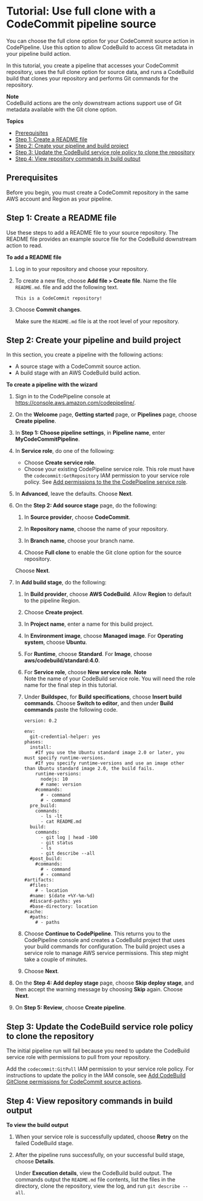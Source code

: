 # Tutorial: Use full clone with a CodeCommit pipeline source<a name="tutorials-codecommit-gitclone"></a>

You can choose the full clone option for your CodeCommit source action in CodePipeline\. Use this option to allow CodeBuild to access Git metadata in your pipeline build action\.

In this tutorial, you create a pipeline that accesses your CodeCommit repository, uses the full clone option for source data, and runs a CodeBuild build that clones your repository and performs Git commands for the repository\.

**Note**  
CodeBuild actions are the only downstream actions support use of Git metadata available with the Git clone option\.

**Topics**
+ [Prerequisites](#tutorials-codecommit-gitclone-prereq)
+ [Step 1: Create a README file](#tutorials-codecommit-gitclone-file)
+ [Step 2: Create your pipeline and build project](#tutorials-codecommit-gitclone-pipeline)
+ [Step 3: Update the CodeBuild service role policy to clone the repository](#tutorials-codecommit-gitclone-rolepolicy)
+ [Step 4: View repository commands in build output](#tutorials-codecommit-gitclone-view)

## Prerequisites<a name="tutorials-codecommit-gitclone-prereq"></a>

Before you begin, you must create a CodeCommit repository in the same AWS account and Region as your pipeline\.

## Step 1: Create a README file<a name="tutorials-codecommit-gitclone-file"></a>

Use these steps to add a README file to your source repository\. The README file provides an example source file for the CodeBuild downstream action to read\.

**To add a README file**

1. Log in to your repository and choose your repository\.

1. To create a new file, choose **Add file > Create file**\. Name the file `README.md`\. file and add the following text\.

   ```
   This is a CodeCommit repository!
   ```

1. Choose **Commit changes**\.

   Make sure the `README.md` file is at the root level of your repository\.

## Step 2: Create your pipeline and build project<a name="tutorials-codecommit-gitclone-pipeline"></a>

In this section, you create a pipeline with the following actions:
+ A source stage with a CodeCommit source action\.
+ A build stage with an AWS CodeBuild build action\.

**To create a pipeline with the wizard**

1. Sign in to the CodePipeline console at [https://console\.aws\.amazon\.com/codepipeline/](https://console.aws.amazon.com/codepipeline/)\.

1. On the **Welcome** page, **Getting started** page, or **Pipelines** page, choose **Create pipeline**\.

1. In **Step 1: Choose pipeline settings**, in **Pipeline name**, enter **MyCodeCommitPipeline**\.

1. In **Service role**, do one of the following:
   + Choose **Create service role**\.
   + Choose your existing CodePipeline service role\. This role must have the `codecommit:GetRepository` IAM permission to your service role policy\. See [Add permissions to the the CodePipeline service role](https://docs.aws.amazon.com/codepipeline/latest/userguide/security-iam.html#how-to-update-role-new-services)\.

1. In **Advanced**, leave the defaults\. Choose **Next**\.

1. On the **Step 2: Add source stage** page, do the following:

   1. In **Source provider**, choose **CodeCommit**\.

   1. In **Repository name**, choose the name of your repository\.

   1. In **Branch name**, choose your branch name\.

   1. Choose **Full clone** to enable the Git clone option for the source repository\. 

   Choose **Next**\.

1. In **Add build stage**, do the following:

   1. In **Build provider**, choose **AWS CodeBuild**\. Allow **Region** to default to the pipeline Region\.

   1. Choose **Create project**\.

   1. In **Project name**, enter a name for this build project\.

   1. In **Environment image**, choose **Managed image**\. For **Operating system**, choose **Ubuntu**\.

   1. For **Runtime**, choose **Standard**\. For **Image**, choose **aws/codebuild/standard:4\.0**\.

   1. For **Service role**, choose **New service role**\.
**Note**  
Note the name of your CodeBuild service role\. You will need the role name for the final step in this tutorial\.

   1. Under **Buildspec**, for **Build specifications**, choose **Insert build commands**\. Choose **Switch to editor**, and then under **Build commands** paste the following code\.

      ```
      version: 0.2
      
      env:
        git-credential-helper: yes
      phases:
        install:
          #If you use the Ubuntu standard image 2.0 or later, you must specify runtime-versions.
          #If you specify runtime-versions and use an image other than Ubuntu standard image 2.0, the build fails.
          runtime-versions:
            nodejs: 10
            # name: version
          #commands:
            # - command
            # - command
        pre_build:
          commands:
            - ls -lt
            - cat README.md
        build:
          commands:
            - git log | head -100
            - git status
            - ls
            - git describe --all
        #post_build:
          #commands:
            # - command
            # - command
      #artifacts:
        #files:
          # - location
        #name: $(date +%Y-%m-%d)
        #discard-paths: yes
        #base-directory: location
      #cache:
        #paths:
          # - paths
      ```

   1. Choose **Continue to CodePipeline**\. This returns you to the CodePipeline console and creates a CodeBuild project that uses your build commands for configuration\. The build project uses a service role to manage AWS service permissions\. This step might take a couple of minutes\.

   1. Choose **Next**\.

1. On the **Step 4: Add deploy stage** page, choose **Skip deploy stage**, and then accept the warning message by choosing **Skip** again\. Choose **Next**\.

1. On **Step 5: Review**, choose **Create pipeline**\.

## Step 3: Update the CodeBuild service role policy to clone the repository<a name="tutorials-codecommit-gitclone-rolepolicy"></a>

The initial pipeline run will fail because you need to update the CodeBuild service role with permissions to pull from your repository\.

Add the `codecommit:GitPull` IAM permission to your service role policy\. For instructions to update the policy in the IAM console, see [Add CodeBuild GitClone permissions for CodeCommit source actions](troubleshooting.md#codebuild-role-codecommitclone)\.

## Step 4: View repository commands in build output<a name="tutorials-codecommit-gitclone-view"></a>

**To view the build output**

1. When your service role is successfully updated, choose **Retry** on the failed CodeBuild stage\.

1. After the pipeline runs successfully, on your successful build stage, choose **Details**\.

   Under **Execution details**, view the CodeBuild build output\. The commands output the `README.md` file contents, list the files in the directory, clone the repository, view the log, and run `git describe --all`\. 